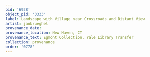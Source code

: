 ```yaml
---
pid: '6928'
object_pid: '3333'
label: Landscape with Village near Crossroads and Distant View
artist: janbrueghel
provenance_date:
provenance_location: New Haven, CT
provenance_text: Egmont Collection, Yale Library Transfer
collection: provenance
order: '0778'
---
```

